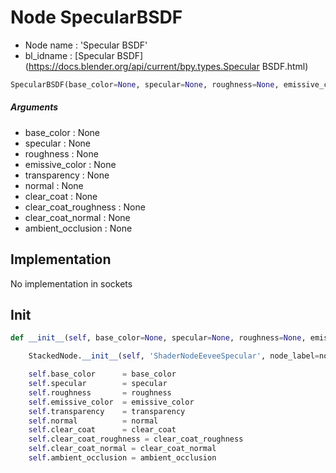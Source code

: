 # Node SpecularBSDF

- Node name : 'Specular BSDF'
- bl_idname : [Specular BSDF](https://docs.blender.org/api/current/bpy.types.Specular BSDF.html)


``` python
SpecularBSDF(base_color=None, specular=None, roughness=None, emissive_color=None, transparency=None, normal=None, clear_coat=None, clear_coat_roughness=None, clear_coat_normal=None, ambient_occlusion=None, node_label=None, node_color=None)
```
##### Arguments

- base_color : None
- specular : None
- roughness : None
- emissive_color : None
- transparency : None
- normal : None
- clear_coat : None
- clear_coat_roughness : None
- clear_coat_normal : None
- ambient_occlusion : None

## Implementation

No implementation in sockets

## Init

``` python
def __init__(self, base_color=None, specular=None, roughness=None, emissive_color=None, transparency=None, normal=None, clear_coat=None, clear_coat_roughness=None, clear_coat_normal=None, ambient_occlusion=None, node_label=None, node_color=None):

    StackedNode.__init__(self, 'ShaderNodeEeveeSpecular', node_label=node_label, node_color=node_color)

    self.base_color      = base_color
    self.specular        = specular
    self.roughness       = roughness
    self.emissive_color  = emissive_color
    self.transparency    = transparency
    self.normal          = normal
    self.clear_coat      = clear_coat
    self.clear_coat_roughness = clear_coat_roughness
    self.clear_coat_normal = clear_coat_normal
    self.ambient_occlusion = ambient_occlusion
```
